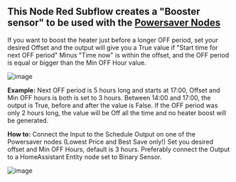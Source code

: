 ## This Node Red Subflow creates a "Booster sensor" to be used with the [Powersaver Nodes](http://www.powersaver.no) ##

If you want to boost the heater just before a longer OFF period, set your desired Offset and the output will give you a True value if "Start time for next OFF period" Minus "Time now" is within the offset, and the OFF period is equal or bigger than the Min OFF Hour value.

![image](https://user-images.githubusercontent.com/23386303/202223223-f9777574-fa58-46a2-98bb-349042f025ed.png)


**Example:** Next OFF period is 5 hours long and starts at 17:00, Offset and Min OFF hours is both is set to 3 hours. Between 14:00 and 17:00, the output is True, before and after the value is False. If the OFF period was only 2 hours long, the value will be Off all the time and no heater boost will be generated.

**How to:** Connect the Input to the Schedule Output on one of the Powersaver nodes (Lowest Price and Best Save only!) Set you desired offset and Min OFF Hours, default is 3 hours. Preferably connect the Output to a HomeAssistant Entity node set to Binary Sensor.

![image](https://user-images.githubusercontent.com/23386303/202222981-6a20b948-e03e-49f9-8dc6-661afe2993f7.png)
